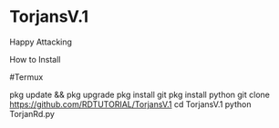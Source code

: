 # TorjansV.1
Happy Attacking




How to Install

#Termux

pkg update && pkg upgrade
pkg install git
pkg install python
git clone https://github.com/RDTUTORIAL/TorjansV.1
cd TorjansV.1
python TorjanRd.py

